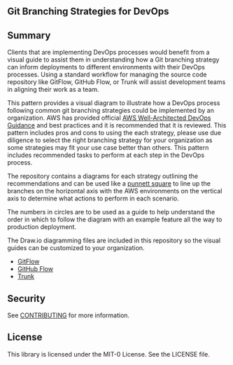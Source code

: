 ## Git Branching Strategies for DevOps

## Summary
Clients that are implementing DevOps processes would benefit from a visual guide to assist them in understanding how a Git branching strategy can inform deployments to different environments with their DevOps processes. Using a standard workflow for managing the source code repository like GitFlow, GitHub Flow, or Trunk will assist development teams in aligning their work as a team.

This pattern provides a visual diagram to illustrate how a DevOps process following common git branching strategies could be implemented by an organization. AWS has provided official [AWS Well-Architected DevOps Guidance](https://docs.aws.amazon.com/wellarchitected/latest/devops-guidance/devops-guidance.html) and best practices and it is recommended that it is reviewed. This pattern includes pros and cons to using the each strategy, please use due diligence to select the right branching strategy for your organization as some strategies may fit your use case better than others. This pattern includes recommended tasks to perform at each step in the DevOps process.

The repository contains a diagrams for each strategy outlining the recommendations and can be used like a [punnett square](https://en.wikipedia.org/wiki/Punnett_square) to line up the branches on the horizontal axis with the AWS environments on the vertical axis to determine what actions to perform in each scenario.

The numbers in circles are to be used as a guide to help understand the order in which to follow the diagram with an example feature all the way to production deployment. 

The Draw.io diagramming files are included in this repository so the visual guides can be customized to your organization.

- [GitFlow](/gitflow/README.md)
- [GitHub Flow](/github-flow/README.md)
- [Trunk](/trunk/README.md)

## Security

See [CONTRIBUTING](CONTRIBUTING.md#security-issue-notifications) for more information.

## License

This library is licensed under the MIT-0 License. See the LICENSE file.

